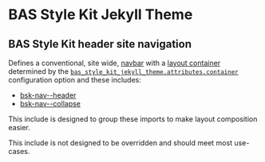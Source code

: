# BAS Style Kit Jekyll Theme

## BAS Style Kit header site navigation

Defines a conventional, site wide, [navbar](https://style-kit.web.bas.ac.uk/components/navbar/) with a
[layout container](https://style-kit.web.bas.ac.uk/core/layout/#containers) determined by the 
[`bas_style_kit_jekyll_theme.attributes.container`](/docs/config/attributes.md) configuration option and these includes:

* [bsk-nav--header](/docs/include/bsk-nav--header.md)
* [bsk-nav--collapse](/docs/include/bsk-nav--collapse.md)

This include is designed to group these imports to make layout composition easier.

This include is not designed to be overridden and should meet most use-cases.
